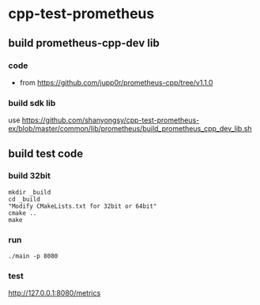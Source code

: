 # cpp-test-prometheus

## build prometheus-cpp-dev lib
### code
- from https://github.com/jupp0r/prometheus-cpp/tree/v1.1.0
### build sdk lib
use https://github.com/shanyongsy/cpp-test-prometheus-ex/blob/master/common/lib/prometheus/build_prometheus_cpp_dev_lib.sh
## build test code
### build 32bit
```
mkdir _build
cd _build
"Modify CMakeLists.txt for 32bit or 64bit"
cmake ..
make
```
### run
```
./main -p 8080
```
### test
http://127.0.0.1:8080/metrics

